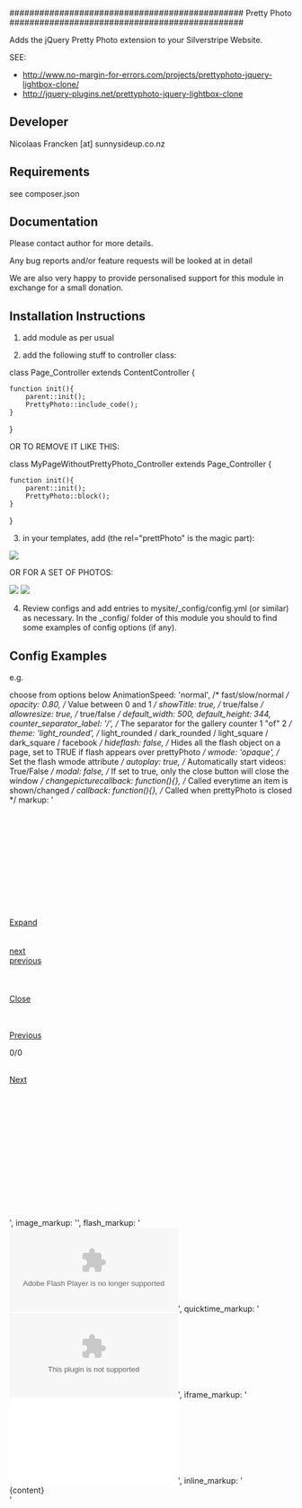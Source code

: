 ###############################################
Pretty Photo
###############################################

Adds the jQuery Pretty Photo extension to your
Silverstripe Website.

SEE:
- http://www.no-margin-for-errors.com/projects/prettyphoto-jquery-lightbox-clone/
- http://jquery-plugins.net/prettyphoto-jquery-lightbox-clone


Developer
-----------------------------------------------
Nicolaas Francken [at] sunnysideup.co.nz


Requirements
-----------------------------------------------
see composer.json


Documentation
-----------------------------------------------
Please contact author for more details.

Any bug reports and/or feature requests will be
looked at in detail

We are also very happy to provide personalised support
for this module in exchange for a small donation.


Installation Instructions
-----------------------------------------------
1. add module as per usual

2. add the following stuff to controller class:

class Page_Controller extends ContentController {

	function init(){
		parent::init();
		PrettyPhoto::include_code();
	}

}

OR TO REMOVE IT LIKE THIS:

class MyPageWithoutPrettyPhoto_Controller extends Page_Controller {

	function init(){
		parent::init();
		PrettyPhoto::block();
	}

}


3. in your templates, add (the rel="prettPhoto" is the magic part):

 <a href="mylargepicture.gif" rel="prettyPhoto"><img src="mysmallpicture.gif" /></a>

 OR FOR A SET OF PHOTOS:

 <a href="mylargepicture.gif" rel="prettyPhoto[gallery]"><img src="mysmallpicture.gif" /></a>
 <a href="mylargepicture.gif" rel="prettyPhoto[gallery]"><img src="mysmallpicture.gif" /></a>

4. Review configs and add entries to mysite/_config/config.yml
(or similar) as necessary.
In the _config/ folder of this module
you should to find some examples of config options (if any).

Config Examples
------------------------------------------------
e.g.

choose from options below
AnimationSpeed: 'normal', /* fast/slow/normal */
opacity: 0.80, /* Value between 0 and 1 */
showTitle: true, /* true/false */
allowresize: true, /* true/false */
default_width: 500,
default_height: 344,
counter_separator_label: '/', /* The separator for the gallery counter 1 "of" 2 */
theme: 'light_rounded', /* light_rounded / dark_rounded / light_square / dark_square / facebook */
hideflash: false, /* Hides all the flash object on a page, set to TRUE if flash appears over prettyPhoto */
wmode: 'opaque', /* Set the flash wmode attribute */
autoplay: true, /* Automatically start videos: True/False */
modal: false, /* If set to true, only the close button will close the window */
changepicturecallback: function(){}, /* Called everytime an item is shown/changed */
callback: function(){}, /* Called when prettyPhoto is closed */
markup: '<div class="pp_pic_holder"> \
			<div class="pp_top"> \
				<div class="pp_left"></div> \
				<div class="pp_middle"></div> \
				<div class="pp_right"></div> \
			</div> \
			<div class="pp_content_container"> \
				<div class="pp_left"> \
				<div class="pp_right"> \
					<div class="pp_content"> \
						<div class="pp_fade"> \
							<a href="#" class="pp_expand" title="Expand the image">Expand</a> \
							<div class="pp_loaderIcon"></div> \
							<div class="pp_hoverContainer"> \
								<a class="pp_next" href="#">next</a> \
								<a class="pp_previous" href="#">previous</a> \
							</div> \
							<div id="pp_full_res"></div> \
							<div class="pp_details clearfix"> \
								<a class="pp_close" href="#">Close</a> \
								<p class="pp_description"></p> \
								<div class="pp_nav"> \
									<a href="#" class="pp_arrow_previous">Previous</a> \
									<p class="currentTextHolder">0/0</p> \
									<a href="#" class="pp_arrow_next">Next</a> \
								</div> \
							</div> \
						</div> \
					</div> \
				</div> \
				</div> \
			</div> \
			<div class="pp_bottom"> \
				<div class="pp_left"></div> \
				<div class="pp_middle"></div> \
				<div class="pp_right"></div> \
			</div> \
		</div> \
		<div class="pp_overlay"></div> \
		<div class="ppt"></div>',
image_markup: '<img id="fullResImage" src="" />',
flash_markup: '<object classid="clsid:D27CDB6E-AE6D-11cf-96B8-444553540000" width="{width}" height="{height}"><param name="wmode" value="{wmode}" /><param name="allowfullscreen" value="true" /><param name="allowscriptaccess" value="always" /><param name="movie" value="{path}" /><embed src="{path}" type="application/x-shockwave-flash" allowfullscreen="true" allowscriptaccess="always" width="{width}" height="{height}" wmode="{wmode}"></embed></object>',
quicktime_markup: '<object classid="clsid:02BF25D5-8C17-4B23-BC80-D3488ABDDC6B" codebase="http://www.apple.com/qtactivex/qtplugin.cab" height="{height}" width="{width}"><param name="src" value="{path}"><param name="autoplay" value="{autoplay}"><param name="type" value="video/quicktime"><embed src="{path}" height="{height}" width="{width}" autoplay="{autoplay}" type="video/quicktime" pluginspage="http://www.apple.com/quicktime/download/"></embed></object>',
iframe_markup: '<iframe src ="{path}" width="{width}" height="{height}" frameborder="no"></iframe>',
inline_markup: '<div class="pp_inline clearfix">{content}</div>'
